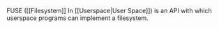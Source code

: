 FUSE ([[Filesystem]] In [[Userspace|User Space]]) is an API with which userspace programs can implement a filesystem.